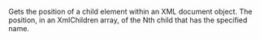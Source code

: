 Gets the position of a child element within an XML document
        object.
        The position, in an XmlChildren array, of the Nth child that
        has the specified name.